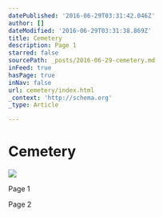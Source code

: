 ```yaml
---
datePublished: '2016-06-29T03:31:42.046Z'
author: []
dateModified: '2016-06-29T03:31:38.869Z'
title: Cemetery
description: Page 1
starred: false
sourcePath: _posts/2016-06-29-cemetery.md
inFeed: true
hasPage: true
inNav: false
url: cemetery/index.html
_context: 'http://schema.org'
_type: Article

---
```

# Cemetery
![](https://the-grid-user-content.s3-us-west-2.amazonaws.com/d2c6b4fe-8f2f-40a2-a324-340e93b66610.png)

Page 1

Page 2